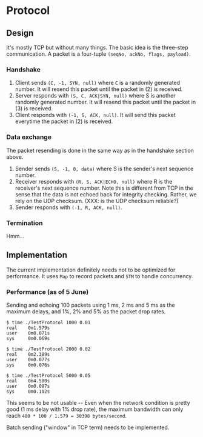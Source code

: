 # Protocol

## Design

It's mostly TCP but without many things. The basic idea is the three-step
communication. A packet is a four-tuple `(seqNo, ackNo, flags, payload)`.

### Handshake

1. Client sends `(C, -1, SYN, null)` where `C` is a randomly generated
   number. It will resend this packet until the packet in (2) is received.
2. Server responds with `(S, C, ACK|SYN, null)` where S is another randomly
   generated number. It will resend this packet until the packet in (3)
   is received.
3. Client responds with `(-1, S, ACK, null)`. It will send this packet
   everytime the packet in (2) is received.

### Data exchange

The packet resending is done in the same way as in the handshake section
above.

1. Sender sends `(S, -1, 0, data)` where S is the sender's next
   sequence number.
2. Receiver responds with `(R, S, ACK|ECHO, null)` where R is the receiver's
   next sequence number. Note this is different from TCP in the sense that
   the data is not echoed back for integrity checking. Rather, we rely
   on the UDP checksum. (XXX: is the UDP checksum reliable?)
3. Sender responds with `(-1, R, ACK, null)`.

### Termination

Hmm...

## Implementation

The current implementation definitely needs not to be optimized for
performance. It uses `Map` to record packets and `STM` to handle concurrency.

### Performance (as of 5 June)

Sending and echoing 100 packets using 1 ms, 2 ms and 5 ms as the maximum
delays, and 1%, 2% and 5% as the packet drop rates.

    $ time ./TestProtocol 1000 0.01
    real    0m1.579s
    user    0m0.071s
    sys     0m0.069s

    $ time ./TestProtocol 2000 0.02
    real    0m2.389s
    user    0m0.077s
    sys     0m0.076s

    $ time ./TestProtocol 5000 0.05
    real    0m4.500s
    user    0m0.097s
    sys     0m0.102s

This seems to be not usable -- Even when the network condition is pretty
good (1 ms delay with 1% drop rate), the maximum bandwidth can only
reach `480 * 100 / 1.579 = 30398 bytes/second`.

Batch sending ("window" in TCP term) needs to be implemented.


